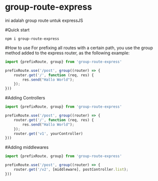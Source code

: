 # group-route-express
ini adalah group route untuk expressJS

#Quick start
```
npm i group-route-express
```

#How to use
For prefixing all routes with a certain path, you use the group method added to the express router, as the following example:

```js
import {prefixRoute, group} from 'group-route-express'

prefixRoute.use('/post', group((router) => {
    router.get('/', function (req, res) {
        res.send("Hallo World");
    });
}))

```

#Adding Controllers
```js
import {prefixRoute, group} from 'group-route-express'

prefixRoute.use('/post', group((router) => {
    router.get('/', function (req, res) {
        res.send("Hallo World");
    });
    router.get('v1', yourController)
}))

```

#Adding middlewares

```js
import {prefixRoute, group} from 'group-route-express'

prefixRoute.use('/post', group((router) => {
    router.get('/v2', [middleware], postController.list);
}))

```